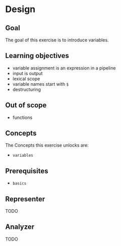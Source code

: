 # Design

## Goal

The goal of this exercise is to introduce variables.

## Learning objectives

- variable assignment is an expression in a pipeline
- input is output
- lexical scope
- variable names start with `$`
- destructuring 

## Out of scope

- functions

## Concepts

The Concepts this exercise unlocks are:

- `variables`

## Prerequisites

- `basics`

## Representer

TODO

## Analyzer

TODO
